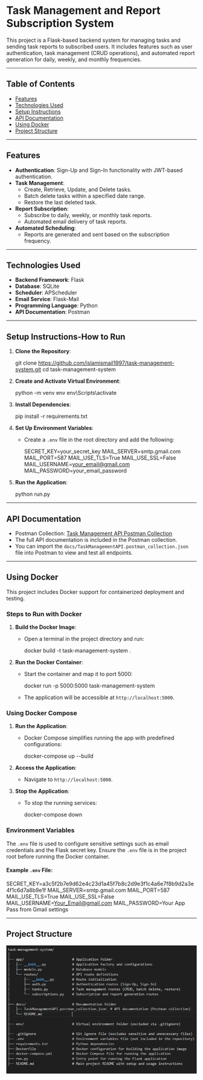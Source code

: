 
# Task Management and Report Subscription System

This project is a Flask-based backend system for managing tasks and sending task reports to subscribed users. It includes features such as user authentication, task management (CRUD operations), and automated report generation for daily, weekly, and monthly frequencies.

____________________________________________________________________________________________________________________

## Table of Contents
- [Features](#features)
- [Technologies Used](#technologies-used)
- [Setup Instructions](#setup-instructions-how-to-run)
- [API Documentation](#api-documentation)
- [Using Docker](#using-docker)
- [Project Structure](#project-structure)

____________________________________________________________________________________________________________________

## Features
- **Authentication**: Sign-Up and Sign-In functionality with JWT-based authentication.
- **Task Management**:
  - Create, Retrieve, Update, and Delete tasks.
  - Batch delete tasks within a specified date range.
  - Restore the last deleted task.
- **Report Subscription**:
  - Subscribe to daily, weekly, or monthly task reports.
  - Automated email delivery of task reports.
- **Automated Scheduling**:
  - Reports are generated and sent based on the subscription frequency.

____________________________________________________________________________________________________________________

## Technologies Used
- **Backend Framework**: Flask
- **Database**: SQLite
- **Scheduler**: APScheduler
- **Email Service**: Flask-Mail
- **Programming Language**: Python
- **API Documentation**: Postman

____________________________________________________________________________________________________________________

## Setup Instructions-How to Run
1. **Clone the Repository**:
     
    git clone https://github.com/islamismail1997/task-management-system.git
    cd task-management-system
     

2. **Create and Activate Virtual Environment**:
     
    python -m venv env
    env\Scripts\activate
     

3. **Install Dependencies**:
     
    pip install -r requirements.txt
     

4. **Set Up Environment Variables**:
    - Create a `.env` file in the root directory and add the following:
        
      SECRET_KEY=your_secret_key
      MAIL_SERVER=smtp.gmail.com
      MAIL_PORT=587
      MAIL_USE_TLS=True
      MAIL_USE_SSL=False
      MAIL_USERNAME=your_email@gmail.com
      MAIL_PASSWORD=your_email_password
       

5. **Run the Application**:
     
    python run.py
     

____________________________________________________________________________________________________________________

## API Documentation
- Postman Collection: [Task Management API Postman Collection](docs/TaskManagementAPI.postman_collection.json)
- The full API documentation is included in the Postman collection.
- You can import the `docs/TaskManagementAPI.postman_collection.json` file into Postman to view and test all endpoints.

____________________________________________________________________________________________________________________

## Using Docker

This project includes Docker support for containerized deployment and testing.

### **Steps to Run with Docker**
1. **Build the Docker Image**:
    - Open a terminal in the project directory and run:
       
      docker build -t task-management-system .
       

2. **Run the Docker Container**:
    - Start the container and map it to port 5000:
       
      docker run -p 5000:5000 task-management-system
       
    - The application will be accessible at `http://localhost:5000`.

### **Using Docker Compose**
1. **Run the Application**:
    - Docker Compose simplifies running the app with predefined configurations:
       
      docker-compose up --build
       

2. **Access the Application**:
    - Navigate to `http://localhost:5000`.

3. **Stop the Application**:
    - To stop the running services:
       
      docker-compose down
       

### **Environment Variables**
The `.env` file is used to configure sensitive settings such as email credentials and the Flask secret key. Ensure the `.env` file is in the project root before running the Docker container.

#### Example `.env` File:
  
SECRET_KEY=a3c5f2b7e9d62e4c23d1a45f7b8c2d9e3f1c4a6e7f8b9d2a3e4f1c6d7a8b9e1f
MAIL_SERVER=smtp.gmail.com
MAIL_PORT=587
MAIL_USE_TLS=True
MAIL_USE_SSL=False
MAIL_USERNAME=Your_Email@gmail.com
MAIL_PASSWORD=Your App Pass from Gmail settings

____________________________________________________________________________________________________________________

## Project Structure

![alt text](project-structure-1.png)
